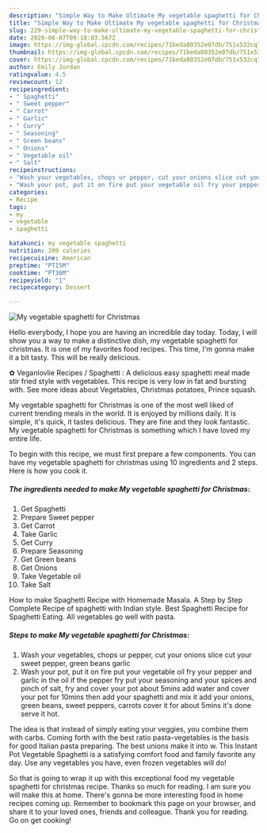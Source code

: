```yaml
---
description: "Simple Way to Make Ultimate My vegetable spaghetti for Christmas"
title: "Simple Way to Make Ultimate My vegetable spaghetti for Christmas"
slug: 229-simple-way-to-make-ultimate-my-vegetable-spaghetti-for-christmas
date: 2020-06-07T09:18:03.567Z
image: https://img-global.cpcdn.com/recipes/71beda80352e07db/751x532cq70/my-vegetable-spaghetti-for-christmas-recipe-main-photo.jpg
thumbnail: https://img-global.cpcdn.com/recipes/71beda80352e07db/751x532cq70/my-vegetable-spaghetti-for-christmas-recipe-main-photo.jpg
cover: https://img-global.cpcdn.com/recipes/71beda80352e07db/751x532cq70/my-vegetable-spaghetti-for-christmas-recipe-main-photo.jpg
author: Emily Jordan
ratingvalue: 4.5
reviewcount: 12
recipeingredient:
- " Spaghetti"
- " Sweet pepper"
- " Carrot"
- " Garlic"
- " Curry"
- " Seasoning"
- " Green beans"
- " Onions"
- " Vegetable oil"
- " Salt"
recipeinstructions:
- "Wash your vegetables, chops ur pepper, cut your onions slice cut your sweet pepper, green beans garlic"
- "Wash your pot, put it on fire put your vegetable oil fry your pepper and garlic in the oil if the pepper fry put your seasoning and your spices and pinch of salt, fry and cover your pot about 5mins add water and cover your pot for 10mins then add your spaghetti and mix it add your onions, green beans, sweet peppers, carrots cover it for about 5mins it&#39;s done serve it hot."
categories:
- Recipe
tags:
- my
- vegetable
- spaghetti

katakunci: my vegetable spaghetti 
nutrition: 209 calories
recipecuisine: American
preptime: "PT15M"
cooktime: "PT36M"
recipeyield: "1"
recipecategory: Dessert

---
```



![My vegetable spaghetti for Christmas](https://img-global.cpcdn.com/recipes/71beda80352e07db/751x532cq70/my-vegetable-spaghetti-for-christmas-recipe-main-photo.jpg)

Hello everybody, I hope you are having an incredible day today. Today, I will show you a way to make a distinctive dish, my vegetable spaghetti for christmas. It is one of my favorites food recipes. This time, I'm gonna make it a bit tasty. This will be really delicious.

✿ Veganlovlie Recipes / Spaghetti : A delicious easy spaghetti meal made stir fried style with vegetables. This recipe is very low in fat and bursting with. See more ideas about Vegetables, Christmas potatoes, Prince squash.

My vegetable spaghetti for Christmas is one of the most well liked of current trending meals in the world. It is enjoyed by millions daily. It is simple, it's quick, it tastes delicious. They are fine and they look fantastic. My vegetable spaghetti for Christmas is something which I have loved my entire life.


To begin with this recipe, we must first prepare a few components. You can have my vegetable spaghetti for christmas using 10 ingredients and 2 steps. Here is how you cook it.

<!--inarticleads1-->

##### The ingredients needed to make My vegetable spaghetti for Christmas:

1. Get  Spaghetti
1. Prepare  Sweet pepper
1. Get  Carrot
1. Take  Garlic
1. Get  Curry
1. Prepare  Seasoning
1. Get  Green beans
1. Get  Onions
1. Take  Vegetable oil
1. Take  Salt


How to make Spaghetti Recipe with Homemade Masala. A Step by Step Complete Recipe of spaghetti with Indian style. Best Spaghetti Recipe for Spaghetti Eating. All vegetables go well with pasta. 

<!--inarticleads2-->

##### Steps to make My vegetable spaghetti for Christmas:

1. Wash your vegetables, chops ur pepper, cut your onions slice cut your sweet pepper, green beans garlic
1. Wash your pot, put it on fire put your vegetable oil fry your pepper and garlic in the oil if the pepper fry put your seasoning and your spices and pinch of salt, fry and cover your pot about 5mins add water and cover your pot for 10mins then add your spaghetti and mix it add your onions, green beans, sweet peppers, carrots cover it for about 5mins it&#39;s done serve it hot.


The idea is that instead of simply eating your veggies, you combine them with carbs. Coming forth with the best ratio pasta-vegetables is the basis for good Italian pasta preparing. The best unions make it into w. This Instant Pot Vegetable Spaghetti is a satisfying comfort food and family favorite any day. Use any vegetables you have, even frozen vegetables will do! 

So that is going to wrap it up with this exceptional food my vegetable spaghetti for christmas recipe. Thanks so much for reading. I am sure you will make this at home. There's gonna be more interesting food in home recipes coming up. Remember to bookmark this page on your browser, and share it to your loved ones, friends and colleague. Thank you for reading. Go on get cooking!
